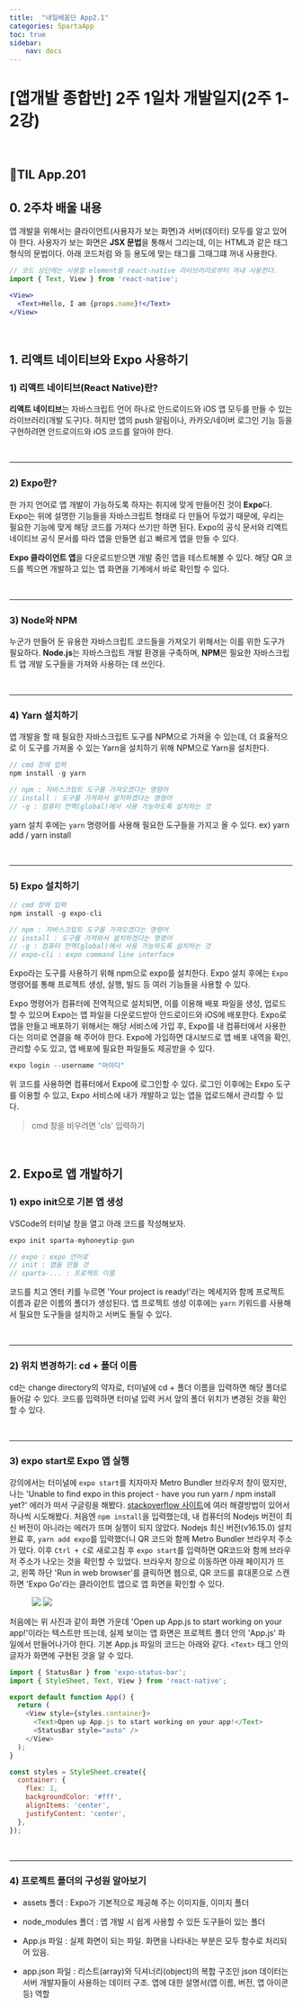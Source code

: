 ```yaml
---
title:  "내일배움단 App2.1"
categories: SpartaApp
toc: true
sidebar:
    nav: docs
---
```


# [앱개발 종합반] 2주 1일차 개발일지(2주 1-2강)

<br>

## 📱TIL App.201

## 0. 2주차 배울 내용

앱 개발을 위해서는 클라이언트(사용자가 보는 화면)과 서버(데이터) 모두를 알고 있어야 한다. 사용자가 보는 화면은 **JSX 문법**을 통해서 그리는데, 이는 HTML과 같은 태그 형식의 문법이다. 아래 코드처럼 <View>와 <Text> 등 용도에 맞는 태그를 그때그떄 꺼내 사용한다.

```jsx
// 코드 상단에는 사용할 element를 react-native 라이브러리로부터 꺼내 사용한다.
import { Text, View } from 'react-native';

<View>
  <Text>Hello, I am {props.name}!</Text>
</View>
```

<br>

## 1. 리액트 네이티브와 Expo 사용하기

### 1) 리액트 네이티브(React Native)란?

**리액트 네이티브**는 자바스크립트 언어 하나로 안드로이드와 iOS 앱 모두를 만들 수 있는 라이브러리(개발 도구)다. 하지만 앱의 push 알림이나, 카카오/네이버 로그인 기능 등을 구현하려면 안드로이드와 iOS 코드를 알아야 한다. 

<br>

---

### 2) Expo란?

한 가지 언어로 앱 개발이 가능하도록 하자는 취지에 맞게 만들어진 것이 **Expo**다. Expo는 위에 설명한 기능들을 자바스크립트 형태로 다 만들어 두었기 때문에, 우리는 필요한 기능에 맞게 해당 코드를 가져다 쓰기만 하면 된다. Expo의 공식 문서와 리액트 네이티브 공식 문서를 따라 앱을 만들면 쉽고 빠르게 앱을 만들 수 있다.
<br>

**Expo 클라이언트 앱**을 다운로드받으면 개발 중인 앱을 테스트해볼 수 있다. 해당 QR 코드를 찍으면 개발하고 있는 앱 화면을 기계에서 바로 확인할 수 있다.

<br>

---

### 3) Node와 NPM

누군가 만들어 둔 유용한 자바스크립트 코드들을 가져오기 위해서는 이를 위한 도구가 필요하다. **Node.js**는 자바스크립트 개발 환경을 구축하며, **NPM**은 필요한 자바스크립트 앱 개발 도구들을 가져와 사용하는 데 쓰인다. 

<br>

---

### 4) Yarn 설치하기

앱 개발을 할 때 필요한 자바스크립트 도구를 NPM으로 가져올 수 있는데, 더 효율적으로 이 도구를 가져올 수 있는 Yarn을 설치하기 위해 NPM으로 Yarn을 설치한다.

```js
// cmd 창에 입력
npm install -g yarn

// npm : 자바스크립트 도구를 가져오겠다는 명령어
// install : 도구를 가져와서 설치하겠다는 명령어
// -g : 컴퓨터 전역(global)에서 사용 가능하도록 설치하는 것
```
yarn 설치 후에는 `yarn` 명령어를 사용해 필요한 도구들을 가지고 올 수 있다. ex) yarn add / yarn install

<br>

---

### 5) Expo 설치하기

```js
// cmd 창에 입력
npm install -g expo-cli

// npm : 자바스크립트 도구를 가져오겠다는 명령어
// install : 도구를 가져와서 설치하겠다는 명령어
// -g : 컴퓨터 전역(global)에서 사용 가능하도록 설치하는 것
// expo-cli : expo command line interface
```
Expo라는 도구를 사용하기 위해 npm으로 expo를 설치한다. Expo 설치 후에는 `Expo` 명령어를 통해 프로젝트 생성, 실행, 빌드 등 여러 기능들을 사용할 수 있다. 
<br>

Expo 명령어가 컴퓨터에 전역적으로 설치되면, 이를 이용해 배포 파일을 생성, 업로드할 수 있으며 Expo는 앱 파일을 다운로드받아 안드로이드와 iOS에 배포한다. Expo로 앱을 만들고 배포하기 위해서는 해당 서비스에 가입 후, Expo를 내 컴퓨터에서 사용한다는 의미로 연결을 해 주어야 한다. Expo에 가입하면 대시보드로 앱 배포 내역을 확인, 관리할 수도 있고, 앱 배포에 필요한 파일들도 제공받을 수 있다.
<br>

```js
expo login --username "아이디"
```
위 코드를 사용하면 컴퓨터에서 Expo에 로그인할 수 있다. 로그인 이후에는 Expo 도구를 이용할 수 있고, Expo 서비스에 내가 개발하고 있는 앱을 업로드해서 관리할 수 있다. 

> cmd 창을 비우려면 'cls' 입력하기

<br>

## 2. Expo로 앱 개발하기

### 1) expo init으로 기본 앱 생성

VSCode의 터미널 창을 열고 아래 코드를 작성해보자.

```js
expo init sparta-myhoneytip-gun

// expo : expo 언어로
// init : 앱을 만들 것
// sparta-... : 프로젝트 이름
```

코드를 치고 엔터 키를 누르면 'Your project is ready!'라는 메세지와 함께 프로젝트 이름과 같은 이름의 폴더가 생성된다. 앱 프로젝트 생성 이후에는 `yarn` 키워드를 사용해서 필요한 도구들을 설치하고 서버도 돌릴 수 있다. 

<br>

---

### 2) 위치 변경하기: cd + 폴더 이름

cd는 change directory의 약자로, 터미널에 cd + 폴더 이름을 입력하면 해당 폴더로 들어갈 수 있다. 코드를 입력하면 터미널 입력 커서 앞의 폴더 위치가 변경된 것을 확인할 수 있다.

<br>

---

### 3) expo start로 Expo 앱 실행

강의에서는 터미널에 `expo start`를 치자마자 Metro Bundler 브라우저 창이 떴지만, 나는 'Unable to find expo in this project - have you run yarn / npm install yet?' 에러가 떠서 구글링을 해봤다. [stackoverflow 사이트][1]에 여러 해결방법이 있어서 하나씩 시도해봤다. 처음엔 `npm install`을 입력했는데, 내 컴퓨터의 Nodejs 버전이 최신 버전이 아니라는 에러가 뜨며 실행이 되지 않았다. Nodejs 최신 버전(v16.15.0) 설치 완료 후, `yarn add expo`를 입력했더니 QR 코드와 함께 Metro Bundler 브라우저 주소가 떴다. 이후 `Ctrl + C`로 새로고침 후 `expo start`를 입력하면 QR코드와 함께 브라우저 주소가 나오는 것을 확인할 수 있었다. 브라우저 창으로 이동하면 아래 페이지가 뜨고, 왼쪽 하단 'Run in web browser'를 클릭하면 웹으로, QR 코드를 휴대폰으로 스캔하면 'Expo Go'라는 클라이언트 앱으로 앱 화면을 확인할 수 있다. 

<figure class="half">
  <a href="../../assets/images/a02_metrobundler.jpg"><img src="../../assets/images/a02_metrobundler.jpg"></a>
  <a href="../../assets/images/a02_blankspace.jpg"><img src="../../assets/images/a02_blankspace.jpg"></a>
</figure>

처음에는 위 사진과 같이 화면 가운데 'Open up App.js to start working on your app!'이라는 텍스트만 뜨는데, 실제 보이는 앱 화면은 프로젝트 폴더 안의 'App.js' 파일에서 만들어나가야 한다. 기본 App.js 파일의 코드는 아래와 같다. `<Text>` 태그 안의 글자가 화면에 구현된 것을 알 수 있다. 

```js
import { StatusBar } from 'expo-status-bar';
import { StyleSheet, Text, View } from 'react-native';

export default function App() {
  return (
    <View style={styles.container}>
      <Text>Open up App.js to start working on your app!</Text>
      <StatusBar style="auto" />
    </View>
  );
}

const styles = StyleSheet.create({
  container: {
    flex: 1,
    backgroundColor: '#fff',
    alignItems: 'center',
    justifyContent: 'center',
  },
});
```
<br>

---

### 4) 프로젝트 폴더의 구성원 알아보기

+ assets 폴더 : Expo가 기본적으로 제공해 주는 이미지들, 이미지 폴더

+ node_modules 폴더 : 앱 개발 시 쉽게 사용할 수 있든 도구들이 있는 폴더

+ App.js 파일 : 실제 화면이 되는 파일. 화면을 나타내는 부분은 모두 함수로 처리되어 있음.

+ app.json 파일 : 리스트(array)와 딕셔너리(object)의 복합 구조인 json 데이터는 서버 개발자들이 사용하는 데이터 구조. 앱에 대한 설명서(앱 이름, 버전, 앱 아이콘 등) 역할

<br>



[1]: https://stackoverflow.com/questions/67618967/unable-to-find-expo-in-this-project-have-you-run-yarn-npm-install-yet